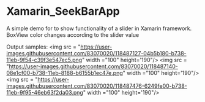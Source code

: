 # Xamarin_SeekBarApp
A simple demo for to show functionality of a slider in Xamarin framework. BoxView color changes according to the slider value

Output samples: 
<img src = "https://user-images.githubusercontent.com/83070020/118487127-04b5b180-b738-11eb-9f54-c39f3e547ec5.png" width ="100" height='190"/>
<img src = "https://user-images.githubusercontent.com/83070020/118487140-08e1cf00-b738-11eb-8188-b6155b1ec47e.png" width ="100" height='190"/>                                     <img src = "https://user-images.githubusercontent.com/83070020/118487476-6249fe00-b738-11eb-9f95-46eb63f2da03.png" width ="100" height='190"/>                                                                                                 
